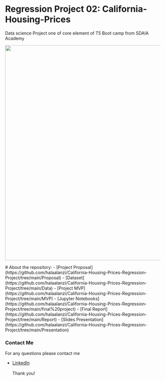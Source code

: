 # Regression Project 02: California-Housing-Prices

Data science Project one of core element of T5 Boot camp from SDAIA Academy



<p align="center" width="100%">
<img src="https://cdn.vox-cdn.com/thumbor/xYFIvohVOcFDFkkDpG1P4b9J5gE=/0x0:8736x5824/920x613/filters:focal(3670x2214:5066x3610):format(webp)/cdn.vox-cdn.com/uploads/chorus_image/image/56696503/shutterstock_154454792.0.0.jpeg" width="700" style="display: block; margin: 0 auto"/>
</p>
# About the repository:
- [Project Proposal](https://github.com/halaalanzi/California-Housing-Prices-Regression-Project/tree/main/Proposal)
- [Dataset](https://github.com/halaalanzi/California-Housing-Prices-Regression-Project/tree/main/Data)
- [Project MVP](https://github.com/halaalanzi/California-Housing-Prices-Regression-Project/tree/main/MVP)
- [Jupyter Notebooks](https://github.com/halaalanzi/California-Housing-Prices-Regression-Project/tree/main/final%20project)
- [Final Report](https://github.com/halaalanzi/California-Housing-Prices-Regression-Project/tree/main/Report)
- [Slides Presentation](https://github.com/halaalanzi/California-Housing-Prices-Regression-Project/tree/main/Presentation)

### Contact Me
For any questions please contact me <br/>
- [LinkedIn](https://www.linkedin.com/in/hala-alenazi-5768a8196/)
<br/><br/>
Thank you!
